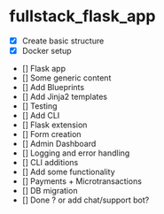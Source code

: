 # fullstack_flask_app

- [x] Create basic structure
- [x] Docker setup
- [] Flask app
- [] Some generic content
- [] Add Blueprints
- [] Add Jinja2 templates
- [] Testing
- [] Add CLI
- [] Flask extension
- [] Form creation
- [] Admin Dashboard 
- [] Logging and error handling
- [] CLI additions
- [] Add some functionality
- [] Payments + Microtransactions
- [] DB migration
- [] Done ? or add chat/support bot?
